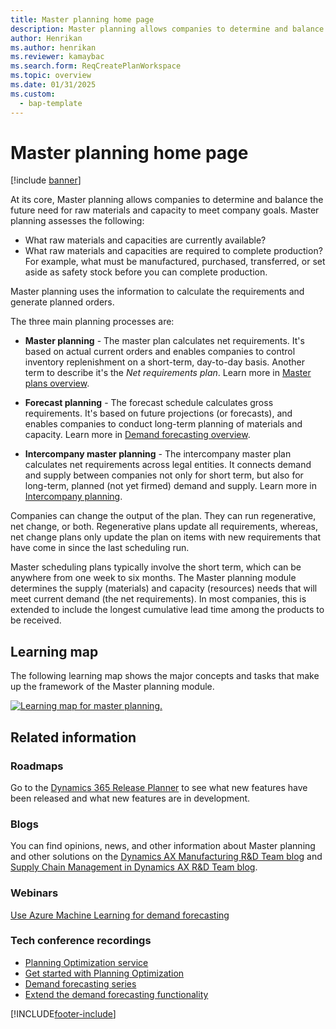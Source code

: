 ```yaml
---
title: Master planning home page
description: Master planning allows companies to determine and balance the future need for raw materials and capacity to meet company goals.
author: Henrikan
ms.author: henrikan
ms.reviewer: kamaybac
ms.search.form: ReqCreatePlanWorkspace
ms.topic: overview
ms.date: 01/31/2025
ms.custom: 
  - bap-template
---
```


# Master planning home page

[!include [banner](../includes/banner.md)]

At its core, Master planning allows companies to determine and balance the future need for raw materials and capacity to meet company goals. Master planning assesses the following:

- What raw materials and capacities are currently available?
- What raw materials and capacities are required to complete production? For example, what must be manufactured, purchased, transferred, or set aside as safety stock before you can complete production.

Master planning uses the information to calculate the requirements and generate planned orders.

The three main planning processes are:

- **Master planning** - The master plan calculates net requirements. It's based on actual current orders and enables companies to control inventory replenishment on a short-term, day-to-day basis. Another term to describe it's the *Net requirements plan*. Learn more in [Master plans overview](master-plans.md).

- **Forecast planning** - The forecast schedule calculates gross requirements. It's based on future projections (or forecasts), and enables companies to conduct long-term planning of materials and capacity. Learn more in [Demand forecasting overview](introduction-demand-forecasting.md).

- **Intercompany master planning** - The intercompany master plan calculates net requirements across legal entities. It connects demand and supply between companies not only for short term, but also for long-term, planned (not yet firmed) demand and supply. Learn more in [Intercompany planning](planning-optimization/Intercompany-planning.md).

Companies can change the output of the plan. They can run regenerative, net change, or both. Regenerative plans update all requirements, whereas, net change plans only update the plan on items with new requirements that have come in since the last scheduling run.

Master scheduling plans typically involve the short term, which can be anywhere from one week to six months. The Master planning module determines the supply (materials) and capacity (resources) needs that will meet current demand (the net requirements). In most companies, this is extended to include the longest cumulative lead time among the products to be received.

## Learning map

The following learning map shows the major concepts and tasks that make up the framework of the Master planning module.

[![Learning map for master planning.](./media/master-planning-learning-map.png)](./media/master-planning-learning-map.png)

## Related information

### Roadmaps

Go to the [Dynamics 365 Release Planner](https://releaseplans.microsoft.com/?app=Supply+Chain+Management) to see what new features have been released and what new features are in development.

### Blogs

You can find opinions, news, and other information about Master planning and other solutions on the
[Dynamics AX Manufacturing R&D Team blog](/archive/blogs/axmfg/) and [Supply Chain Management in Dynamics AX R&D Team blog](https://blogs.msdn.microsoft.com/dynamicsaxscm).

### Webinars

[Use Azure Machine Learning for demand forecasting](https://www.youtube.com/watch?v=4nQsccdFFDA&feature=youtu.be)

### Tech conference recordings

- [Planning Optimization service](https://community.dynamics.com/365/dynamics-365-fasttrack/b/techtalks/posts/dynamics-365-supply-chain-management---planning-optimization-service-february-21-2020)
- [Get started with Planning Optimization](https://community.dynamics.com/365/dynamics-365-fasttrack/b/techtalks/posts/get-started-with-planning-optimization-for-dynamics-365-supply-chain-management-march-1-2021)
- [Demand forecasting series](https://community.dynamics.com/365/dynamics-365-fasttrack/b/techtalks/posts/demand-forecasting-with-azure-machine-learning-series)
- [Extend the demand forecasting functionality](https://www.youtube.com/watch?v=4OIKIXLiNjI&feature=youtu.be)

[!INCLUDE[footer-include](../../includes/footer-banner.md)]
